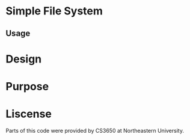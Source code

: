 # Simple File System


## Usage



# Design



# Purpose



# Liscense
 
Parts of this code were provided by CS3650 at Northeastern University.